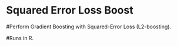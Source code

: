# Squared Error Loss Boost

#Perform Gradient Boosting with Squared-Error Loss (L2-boosting).

#Runs in R.
